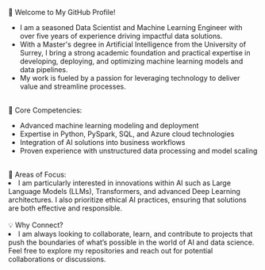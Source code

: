 👋 Welcome to My GitHub Profile!
<br> <ul>
<li>
I am a seasoned Data Scientist and Machine Learning Engineer with over five years of experience driving impactful data solutions.</li>
<li> With a Master's degree in Artificial Intelligence from the University of Surrey, I bring a strong academic foundation and practical expertise in developing, deploying, and optimizing machine learning models and data pipelines. </li>
<li> My work is fueled by a passion for leveraging technology to deliver value and streamline processes.</li> </ul> <br>
🌟 Core Competencies: <br> <ul> <li> 
 Advanced machine learning modeling and deployment </li>
<li> Expertise in Python, PySpark, SQL, and Azure cloud technologies </li>
<li> Integration of AI solutions into business workflows </li>
<li> Proven experience with unstructured data processing and model scaling </li> </ul> <br>
🚀 Areas of Focus:<br> <li> 
 I am particularly interested in innovations within AI such as Large Language Models (LLMs), Transformers, and advanced Deep Learning architectures. I also prioritize ethical AI practices, ensuring that solutions are both effective and responsible. </li> <br>
 💡 Why Connect? <br> <li> 
  I am always looking to collaborate, learn, and contribute to projects that push the boundaries of what’s possible in the world of AI and data science. Feel free to explore my repositories and reach out for potential collaborations or discussions.</li>
